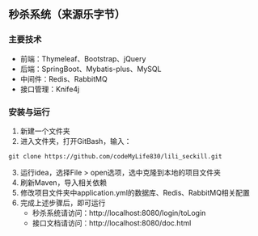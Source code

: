 ## 秒杀系统（来源乐字节）

### 主要技术
- 前端：Thymeleaf、Bootstrap、jQuery
- 后端：SpringBoot、Mybatis-plus、MySQL
- 中间件：Redis、RabbitMQ
- 接口管理：Knife4j

### 安装与运行
1. 新建一个文件夹
2. 进入文件夹，打开GitBash，输入：
```
git clone https://github.com/codeMyLife830/lili_seckill.git
```
3. 运行idea，选择File > open选项，选中克隆到本地的项目文件夹
4. 刷新Maven，导入相关依赖
5. 修改项目文件夹中application.yml的数据库、Redis、RabbitMQ相关配置
6. 完成上述步骤后，即可运行
   - 秒杀系统请访问：http://localhost:8080/login/toLogin
   - 接口文档请访问：http://localhost:8080/doc.html
